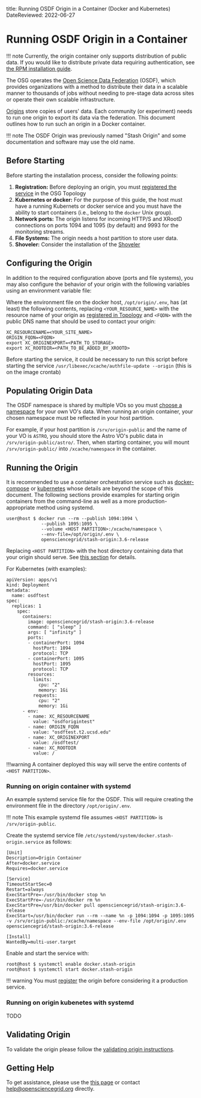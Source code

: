 title: Running OSDF Origin in a Container (Docker and Kubernetes)
DateReviewed: 2022-06-27

Running OSDF Origin in a Container
========================================

!!! note
    Currently, the origin container only supports distribution of public data.
    If you would like to distribute private data requiring authentication,
    see [the RPM installation guide](install-origin.md).

The OSG operates the [Open Science Data Federation](overview.md) (OSDF), which
provides organizations with a method to distribute their data in a scalable manner to thousands of jobs without needing
to pre-stage data across sites or operate their own scalable infrastructure.

[Origins](install-origin.md) store copies of users' data.
Each community (or experiment) needs to run one origin to export its data via the federation.
This document outlines how to run such an origin in a Docker container.

!!! note
    The OSDF Origin was previously named "Stash Origin" and some documentation and software may use the old name.

Before Starting
---------------

Before starting the installation process, consider the following points:

1. **Registration:** Before deploying an origin, you must
   [registered the service](install-origin.md#registering-the-origin) in the OSG Topology
1. **Kubernetes or docker:** For the purpose of this guide, the host must have a running Kubernets or docker service and you must have the ability
to start containers (i.e., belong to the `docker` Unix group).
1. **Network ports:** The origin listens for incoming HTTP/S and XRootD connections on ports 1094 and 1095 (by
default) and 9993 for the monitoring streams.
1. **File Systems:** The origin needs a host partition to store user data.
1. **Shoveler:** Consider the installation of the [Shoveler](https://github.com/opensciencegrid/xrootd-monitoring-shoveler)

Configuring the Origin
----------------------

In addition to the required configuration above (ports and file systems), you may also configure the behavior of your
origin with the following variables using an environment variable file:

Where the environment file on the docker host, `/opt/origin/.env`, has (at least) the following contents,
replacing `<YOUR_RESOURCE_NAME>` with the resource name of your origin as
[registered in Topology](install-origin.md#registering-the-origin)
and `<FQDN>` with the public DNS name that should be used to contact your origin:

```file
XC_RESOURCENAME=<YOUR_SITE_NAME>
ORIGIN_FQDN=<FQDN>
export XC_ORIGINEXPORT=<PATH_TO_STORAGE>
export XC_ROOTDIR=<PATH_TO_BE_ADDED_BY_XROOTD>
```

Before starting the service, it could be necessary to run this script before starting the service `/usr/libexec/xcache/authfile-update --origin` (this is on the image crontab)

Populating Origin Data
----------------------

The OSDF namespace is shared by multiple VOs so you must
[choose a namespace](vo-data.md#choosing-namespaces) for your own VO's data.
When running an origin container, your chosen namespace must be reflected in your host partition.

For example, if your host partition is `/srv/origin-public` and the name of your VO is `ASTRO`,
you should store the Astro VO's public data in `/srv/origin-public/astro/`.
Then, when starting container, you will mount `/srv/origin-public/` into `/xcache/namespace` in the container.

Running the Origin
------------------

It is recommended to use a container orchestration service such as [docker-compose](https://docs.docker.com/compose/)
or [kubernetes](https://kubernetes.io/) whose details are beyond the scope of this document.
The following sections provide examples for starting origin containers from the command-line as well as a more
production-appropriate method using systemd.

```console
user@host $ docker run --rm --publish 1094:1094 \
             --publish 1095:1095 \
             --volume <HOST PARTITION>:/xcache/namespace \
             --env-file=/opt/origin/.env \
             opensciencegrid/stash-origin:3.6-release
```

Replacing `<HOST PARTITION>` with the host directory containing data that your origin should serve.
See [this section](#populating-origin-data) for details.


For Kubernetes (with examples):

```file
apiVersion: apps/v1
kind: Deployment
metadata:
  name: osdftest
spec:
  replicas: 1
    spec:
      containers:
        image: opensciencegrid/stash-origin:3.6-release
        command: [ "sleep" ]
        args: [ "infinity" ]
        ports:
        - containerPort: 1094
          hostPort: 1094
          protocol: TCP
        - containerPort: 1095
          hostPort: 1095
          protocol: TCP
        resources:
          limits:
            cpu: "2"
            memory: 1Gi
          requests:
            cpu: "2"
            memory: 1Gi
      - env:
        - name: XC_RESOURCENAME
          value: "osdforigintest"
        - name: ORIGIN_FQDN
          value: "osdftest.t2.ucsd.edu"
        - name: XC_ORIGINEXPORT
          value: /osdftest/
        - name: XC_ROOTDIR
          value: /                                                        
```

!!!warning
    A container deployed this way will serve the entire contents of `<HOST PARTITION>`.

### Running on origin container with systemd

An example systemd service file for the OSDF.
This will require creating the environment file in the directory `/opt/origin/.env`.

!!! note
    This example systemd file assumes `<HOST PARTITION>` is `/srv/origin-public`.

Create the systemd service file `/etc/systemd/system/docker.stash-origin.service` as follows:

```file
[Unit]
Description=Origin Container
After=docker.service
Requires=docker.service

[Service]
TimeoutStartSec=0
Restart=always
ExecStartPre=-/usr/bin/docker stop %n
ExecStartPre=-/usr/bin/docker rm %n
ExecStartPre=/usr/bin/docker pull opensciencegrid/stash-origin:3.6-release
ExecStart=/usr/bin/docker run --rm --name %n -p 1094:1094 -p 1095:1095 -v /srv/origin-public:/xcache/namespace --env-file /opt/origin/.env opensciencegrid/stash-origin:3.6-release

[Install] 
WantedBy=multi-user.target
```

Enable and start the service with:

```console
root@host $ systemctl enable docker.stash-origin
root@host $ systemctl start docker.stash-origin
```

!!! warning
    You must [register](install-origin.md#registering-the-origin) the origin before considering it a
    production service.

### Running on origin kubenetes with systemd

TODO

Validating Origin
-----------------

To validate the origin please follow the
[validating origin instructions](install-origin.md#verifying-the-origin-server).

Getting Help
------------

To get assistance, please use the [this page](../../common/help.md) or contact <help@opensciencegrid.org> directly.

